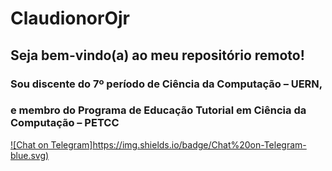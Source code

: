 # ClaudionorOjr

## Seja bem-vindo(a) ao meu repositório remoto!

### Sou discente do 7º período de Ciência da Computação – UERN,
### e membro do Programa de Educação Tutorial em Ciência da Computação – PETCC

[![Chat on Telegram]https://img.shields.io/badge/Chat%20on-Telegram-blue.svg)](https://t.me/ClaudionorOjr)
